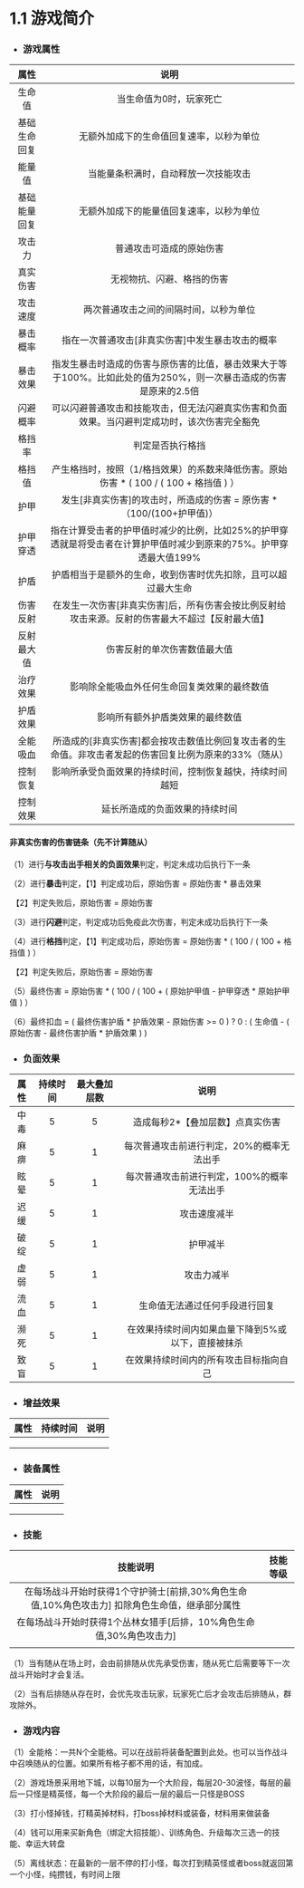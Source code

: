 # 1.1 游戏简介

- ### 游戏属性

|     属性     |                             说明                             |
| :----------: | :----------------------------------------------------------: |
|    生命值    |                   当生命值为0时，玩家死亡                    |
| 基础生命回复 |           无额外加成下的生命值回复速率，以秒为单位           |
|    能量值    |             当能量条积满时，自动释放一次技能攻击             |
| 基础能量回复 |           无额外加成下的能量值回复速率，以秒为单位           |
|    攻击力    |                   普通攻击可造成的原始伤害                   |
|   真实伤害   |                  无视物抗、闪避、格挡的伤害                  |
|   攻击速度   |            两次普通攻击之间的间隔时间，以秒为单位            |
|   暴击概率   |       指在一次普通攻击[非真实伤害]中发生暴击攻击的概率       |
|   暴击效果   | 指发生暴击时造成的伤害与原伤害的比值，暴击效果大于等于100%。比如此处的值为250%，则一次暴击造成的伤害是原来的2.5倍 |
|   闪避概率   | 可以闪避普通攻击和技能攻击，但无法闪避真实伤害和负面效果。当闪避判定成功时，该次伤害完全豁免 |
|    格挡率    |                       判定是否执行格挡                       |
|    格挡值    | 产生格挡时，按照（1/格挡效果）的系数来降低伤害。原始伤害 *  ( 100 / ( 100 + 格挡值 ) ） |
|     护甲     | 发生[非真实伤害]的攻击时，所造成的伤害 = 原伤害 * （100/(100+护甲值)） |
|   护甲穿透   | 指在计算受击者的护甲值时减少的比例，比如25%的护甲穿透就是将受击者在计算护甲值时减少到原来的75%。护甲穿透最大值199% |
|     护盾     | 护盾相当于是额外的生命，收到伤害时优先扣除，且可以超过最大生命 |
|   伤害反射   | 在发生一次伤害[非真实伤害]后，所有伤害会按比例反射给攻击来源。反射的伤害最大不超过【反射最大值】 |
|  反射最大值  |                 伤害反射的单次伤害数值最大值                 |
|   治疗效果   |         影响除全能吸血外任何生命回复类效果的最终数值         |
|   护盾效果   |               影响所有额外护盾类效果的最终数值               |
|   全能吸血   | 所造成的[非真实伤害]都会按攻击数值比例回复攻击者的生命值。非攻击者发起的伤害回复比例为原来的33%（随从） |
|   控制恢复   |   影响所承受负面效果的持续时间，控制恢复越快，持续时间越短   |
|   控制效果   |                延长所造成的负面效果的持续时间                |

#### 非真实伤害的伤害链条（先不计算随从）

（1）进行**与攻击出手相关的负面效果**判定，判定未成功后执行下一条

（2）进行**暴击**判定，【1】判定成功后，原始伤害 = 原始伤害 * 暴击效果

​                                     【2】判定失败后，原始伤害 = 原始伤害

（3）进行**闪避**判定，判定成功后免疫此次伤害，判定未成功后执行下一条

（4）进行**格挡**判定，【1】判定成功后，原始伤害 = 原始伤害 *  ( 100 / ( 100 + 格挡值 ) ）

​                                     【2】判定失败后，原始伤害 = 原始伤害

（5）最终伤害 = 原始伤害 * ( 100 / ( 100 + ( 原始护甲值 - 护甲穿透 * 原始护甲值 ) ） 

（6）最终扣血 = ( 最终伤害护盾 * 护盾效果 - 原始伤害 >= 0 ) ? 0 : ( 生命值 - ( 原始伤害 - 最终伤害护盾 * 护盾效果 ) )

- ### 负面效果

| 属性 | 持续时间 | 最大叠加层数 |                        说明                        |
| :--: | :------: | :----------: | :------------------------------------------------: |
| 中毒 |    5     |      5       |          造成每秒2*【叠加层数】点真实伤害          |
| 麻痹 |    5     |      1       |     每次普通攻击前进行判定，20%的概率无法出手      |
| 眩晕 |    5     |      1       |     每次普通攻击前进行判定，100%的概率无法出手     |
| 迟缓 |    5     |      1       |                    攻击速度减半                    |
| 破绽 |    5     |      1       |                      护甲减半                      |
| 虚弱 |    5     |      1       |                     攻击力减半                     |
| 流血 |    5     |      1       |           生命值无法通过任何手段进行回复           |
| 濒死 |    5     |      1       | 在效果持续时间内如果血量下降到5%或以下，直接被抹杀 |
| 致盲 |    5     |      1       |       在效果持续时间内的所有攻击目标指向自己       |

- ### 增益效果

| 属性 | 持续时间 | 说明 |
| :--: | :------: | :--: |
|      |          |      |
|      |          |      |
|      |          |      |

- ### 装备属性

| 属性 | 说明 |
| :--: | :--: |
|      |      |
|      |      |
|      |      |

- ### 技能

|                           技能说明                           | 技能等级 |
| :----------------------------------------------------------: | :------: |
| 在每场战斗开始时获得1个守护骑士[前排,30%角色生命值,10%角色攻击力] 扣除角色生命值，继承部分属性 |          |
| 在每场战斗开始时获得1个丛林女猎手[后排，10%角色生命值,30%角色攻击力] |          |
|                                                              |          |

（1）当有随从在场上时，会由前排随从优先承受伤害，随从死亡后需要等下一次战斗开始时才会复活。

（2）当有后排随从存在时，会优先攻击玩家，玩家死亡后才会攻击后排随从，群攻除外。





- ### 游戏内容

（1）全能格：一共N个全能格。可以在战前将装备配置到此处。也可以当作战斗中召唤随从的位置。如果所有格子都不用的话，有加成。

（2）游戏场景采用地下城，以每10层为一个大阶段，每层20-30波怪，每层的最后一只怪是精英怪，每一个大阶段的最后一层的最后一只怪是BOSS

（3）打小怪掉钱，打精英掉材料，打boss掉材料或装备，材料用来做装备

（4）钱可以用来买新角色（绑定大招技能）、训练角色、升级每次三选一的技能、幸运大转盘

（5）离线状态：在最新的一层不停的打小怪，每次打到精英怪或者boss就返回第一个小怪，纯攒钱，有时间上限
